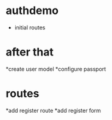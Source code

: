 # authdemo
* initial routes

# after that
*create user model
*configure passport


# routes
*add register route
*add register form

